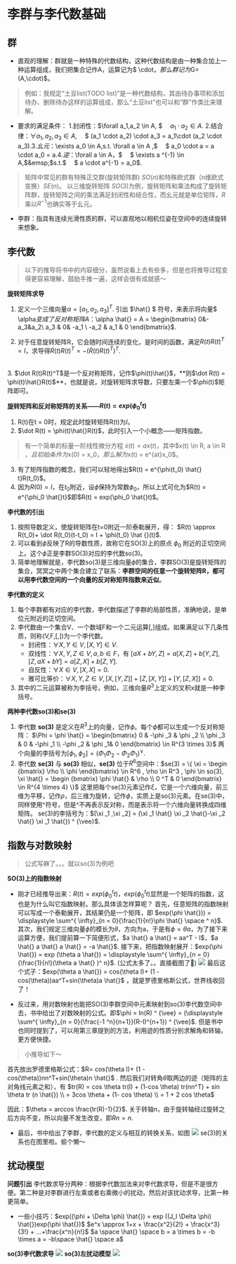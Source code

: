 # 李群与李代数基础
## 群
+ 直观的理解：群就是一种特殊的代数结构，这种代数结构是由一种集合加上一种运算组成，我们把集合记作A，运算记为$ \cdot$，那么群记为$G=(A,\cdot)$。
> 例如：我规定“土豆list(TODO list)”是一种代数结构，其由待办事项和添加待办、删除待办这样的运算组成，那么“土豆list”也可以和“群”作类比来理解。
+ 要求的满足条件：
    1.封闭性：$\forall a_1,a_2 \in A, $ &emsp;$a_1 \cdot a_2 \in A$.
    2.结合律：$\forall a_1,a_2,a_3 \in A,$ &emsp;$ (a_1 \cdot a_2) \cdot a_3 = a_1\cdot (a_2 \cdot a_3)$.
    3.幺元：$\exists a_0 \in A,s.t. \forall a \in A ,$ &emsp;$ a_0 \cdot a = a \cdot a_0 = a$.
    4.逆：$\forall a \in A，$ &emsp;$ \exists a ^{-1} \in A,$&emsp;$s.t.$ &emsp;$ a \cdot a^{-1} = a_0$.
> 矩阵中常见的群有特殊正交群(旋转矩阵群) $SO(n)$和特殊欧式群（n维欧式变换）$SE(n)$。
> 以三维旋转矩阵 $SO(3)$为例，旋转矩阵和乘法构成了旋转矩阵群，旋转矩阵之间的乘法满足封闭性和结合性，而幺元就是单位矩阵，$R$乘以$R^{-1}$也确实等于幺元。
+ 李群：指具有连续光滑性质的群，可以直观地以相机位姿在空间中的连续旋转来想象。

## 李代数
> 以下的推导将书中的内容细分，虽然说看上去有些多，但是也将推导过程变得更容易理解，鼓励手推一遍，这样会很有成就感～

**旋转矩阵求导**
1. 定义一个三维向量$\alpha = [a_1,a_2,a_3]^T$.
引出     $\hat{} $     符号，来表示将向量$ \alpha$变成了反对称矩阵A：$\alpha \hat{} = A = \begin{bmatrix} 0&-a_3&a_2\\ a_3 & 0& -a_1 \\ -a_2 & a_1 & 0 \end{bmatrix}$.

2. 对于任意旋转矩阵R，它会随时间连续的变化，是时间的函数，满足$R(t)R(t)^T = I$，求导得$\dot R(t) R(t) ^T = -( \dot R(t)R(t)^T)^T$.
<br>
3. $\dot R(t)R(t)^T$是一个反对称矩阵，记作$\phi(t)\hat{}$，**则$\dot R(t) = \phi(t)\hat{}R(t)$**，也就是说，对旋转矩阵求导数，只要左乘一个$\phi(t)$矩阵即可。

**旋转矩阵和反对称矩阵的关系——$R(t) = exp(\phi _0 ^ t t)$**
1. R(t)在t = 0时，规定此时旋转矩阵R(t)为$I$。
2. $\dot R(t) = \phi(t)\hat{}R(t)$，此时引入一个小概念——矩阵指数。
> 有一个简单的标量一阶线性微分方程  $\dot x(t) = ax(t)$，其中$x(t) \in R, a \in R $，且初始条件为$x(0) = x_0$，那么解为$x(t) = e^{at}x_0$。
3. 有了矩阵指数的概念，我们可以轻地得出$R(t) = e^{\phi(t_0) \hat{} t}R(t_0)$。
4. 因为$R(0) = I$，在$t_0$附近，设$\phi$保持为常数$\phi_0$，所以上式可化为$R(t) = e^{\phi_0 \hat{}t}$即$R(t) = exp(\phi_0 \hat{}t)$。

**李代数的引出**
1. 按照导数定义，使旋转矩阵在t=0附近一阶泰勒展开，得：
$R(t) \approx R(t_0)+ \dot R(t_0)(t-t_0)  = I + \phi(t_0) \hat {}(t)$.
2. 可以看到$\phi$反映了R的导数性质，故称它在SO(3)上的原点 $\phi _0$ 附近的正切空间上。这个$\phi$正是李群SO(3)对应的李代数so(3)。
3. 简单地理解就是，李代数so(3)是三维向量$\phi$的集合，李群SO(3)是旋转矩阵的集合，冥冥之中两个集合建立了联系：**李群空间的任意一个旋转矩阵R，都可以用李代数空间的一个向量的反对称矩阵指数来近似**。

**李代数的定义**
1. 每个李群都有对应的李代数，李代数描述了李群的局部性质，准确地说，是单位元附近的正切空间。
2. 李代数由一个集合V、一个数域F和一个二元运算[,]组成。如果满足以下几条性质，则称(V,F,[,])为一个李代数。
    + 封闭性：$\forall X,Y \in V,[X,Y] \in V$.
    + 双线性：$\forall X,Y,Z \in V,a,b \in F$，有
                    $[aX+bY,Z] = a[X,Z]+ b[Y,Z],[Z,aX+bY] = a[Z,X]+ b[Z,Y]$.
    + 自反性：$\forall X \in V,[X,X] = 0$.
    + 雅可比等价：$\forall X,Y,Z \in V,[X,[Y,Z]] + [Z,[X,Y]]+[Y,[Z,X]] = 0$.
3. 其中的二元运算被称为李括号，例如，三维向量$R^3$上定义的叉积x就是一种李括号。

**两种李代数so(3)和se(3)**
1. 李代数 **so(3)** 是定义在$R^3$上的向量，记作$\phi$。每个$\phi$都可以生成一个反对称矩阵：
$\Phi = \phi \hat{} =  \begin{bmatrix} 0 & -\phi _3 & \phi _2 \\ \phi _3 & 0 & -\phi _1 \\ -\phi _2 & \phi _1& 0 \end{bmatrix} \in R^{3 \times 3}$
两个向量的李括号为$[\phi _1, \phi _2] = (\Phi _1 \Phi _2 - \Phi _2 \Phi _1) ^ {\vee}$.
2. 李代数 **se(3)** 与 **so(3)** 相似，**se(3)** 位于$R^6$空间中：$se(3) = \{ \xi = \begin {bmatrix} \rho \\ \phi  \end{bmatrix} \in R^6 , \rho \in R^3 , \phi \in so(3), \xi \hat{} =  \begin {bmatrix} \phi \hat{} & \rho \\ 0 ^T & 0 \end{bmatrix} \in R^{4 \times 4} \}$
这里把每个se(3)元素记作$\xi$，它是一个六维向量，前三维为平移，记作$\rho$，后三维为旋转，记作$\phi$，实质上是so(3)元素。在se(3)中，同样使用\^符号，但是^不再表示反对称，而是表示将一个六维向量转换成四维矩阵。
se(3)的李括号为：$[\xi _1 ,\xi _2] = (\xi _1 \hat{} \xi _2 \hat{}-\xi _2 \hat{} \xi _1 \hat{}) ^ {\vee}$.

## 指数与对数映射
> 公式写麻了。。。就以so(3)为例吧

**SO(3)上的指数映射**
+ 刚才已经推导出来：$R(t) = exp(\phi _0 ^ t t)$，$exp(\phi _0 ^ t t)$显然是一个矩阵的指数，这也是为什么叫它指数映射。那么具体该怎样算呢？
    首先，任意矩阵的指数映射可以写成一个泰勒展开，其结果仍是一个矩阵，即 $exp(\phi \hat{})) = \displaystyle \sum^{ \infty}_{n = 0}{\frac{1}{n!}\phi \hat{}  \space ^ n}$.
    其次，我们规定三维向量$\phi$的模长为$\theta$，方向为a，于是有$\phi = \theta a$，为了接下来运算方便，我们提前算一下简便形式，$a \hat{} a \hat{} = aa^T - I$，$a \hat{} a \hat{} a \hat{} = -a \hat{}$.
    接下来，把指数映射展开：$exp(\phi \hat{}) = exp (\theta a \hat{}) = \displaystyle \sum^{ \infty}_{n = 0} {\frac{1}{n!}(\theta a \hat{} )^ n}$.
    (公式太多了。。直接截图了🤡️)
    ![](/%E6%8F%92%E5%9B%BE/chapter4/exp.png)
    最后这个式子：$exp(\theta a \hat{}) = cos(\theta I)+ (1 - cos(\theta))aa^T+sin(\theta)a \hat{}$ ，就是罗德里格斯公式，世界线收回了！
    
+ 反过来，用对数映射也能把SO(3)李群空间中元素映射到so(3)李代数空间中去，书中给出了对数映射的公式。即$\phi = ln(R) ^ {\vee} = (\displaystyle \sum^{ \infty}_{n = 0}{\frac{-1 ^n}{n+1}}(R-I)^{n+1}) ^ {\vee}$.
但是书中也同时提到了，可以用第三章提到的方法，利用迹的性质分别求解角和转轴，更方便快捷。
> 小推导如下～

首先放出罗德里格斯公式：$R= cos(\theta I)+ (1 - cos(\theta))nn^T+sin(\theta)n \hat{}$ .
然后我们对转角$\theta$取两边的迹（矩阵的主对角线元素之和），有
$tr(R) = cos \theta tr(I) + (1-cos \theta) tr(nn^T) + sin \theta tr (n \hat{}) \\ = 3cos \theta + (1- cos \theta) \\ = 1 + 2 cos \theta$

因此：$\theta = arccos \frac{tr(R)-1}{2}$.
关于转轴n，由于旋转轴经过旋转之后方向不变，所以向量不发生改变，即$Rn = n$.

+ 最后，书中给出了李群，李代数的定义与相互的转换关系，如图
![](/%E6%8F%92%E5%9B%BE/chapter4/big.jpeg)
se(3)的关系也在图里啦。偷个懒～

## 扰动模型

**问题引出**
李代数求导分两种：根据李代数加法来对李代数求导，但是不是很方便。第二种是对李群进行左乘或者右乘微小的扰动，然后对该扰动求导，比第一种更简单。
+ 一些小技巧：$exp((\phi + \Delta \phi) \hat{}) = exp ((J_l \Delta \phi) \hat{})exp(\phi \hat{})$
    $e^x \approx 1+x + \frac{x^2}{2!} + \frac{x^3}{3!} + ...+\frac{x^n}{n!}$
    $a \space \hat{} \space b = a \times b = -b \times a = -b\space \hat{} \space a$

**so(3)李代数求导**
![](/%E6%8F%92%E5%9B%BE/chapter4/qiudao.png)
**so(3)左扰动模型**
![](/%E6%8F%92%E5%9B%BE/chapter4/raodong.png)
